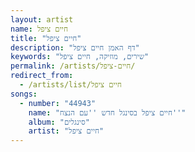 ```yaml
---
layout: artist
name: חיים ציפל
title: "חיים ציפל"
description: "דף האמן חיים ציפל"
keywords: "שירים, מוזיקה, חיים ציפל"
permalink: /artists/חיים-ציפל/
redirect_from:
  - /artists/list/חיים ציפל
songs:
  - number: "44943"
    name: "חיים ציפל בסינגל חדש ''עם הנצח''"
    album: "סינגלים"
    artist: "חיים ציפל"
---
```

